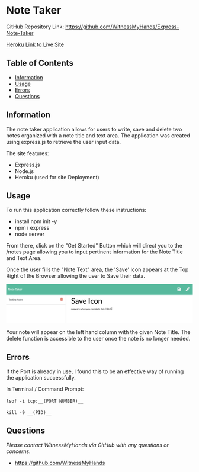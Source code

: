 # Note Taker

GitHub Repository Link: https://github.com/WitnessMyHands/Express-Note-Taker

[Heroku Link to Live Site](https://wmh-note-taker.herokuapp.com/)

## Table of Contents

- [Information](#Information)
- [Usage](#Usage)
- [Errors](#Errors)
- [Questions](#Questions)

## Information

The note taker application allows for users to write, save and delete two notes organized with a note title and text area. The application was created using express.js to retrieve the user input data.

The site features:
* Express.js
* Node.js
* Heroku (used for site Deployment)

## Usage

To run this application correctly follow these instructions:

* install npm init -y
* npm i express
* node server

From there, click on the "Get Started" Button which will direct you to the /notes page allowing you to input pertinent information for the Note Title and Text Area.

Once the user fills the "Note Text" area, the 'Save' Icon appears at the Top Right of the Browser allowing the user to Save their data.

![Save field example.](./notes-example.jpg)

Your note will appear on the left hand column with the given Note Title. The delete function is accessible to the user once the note is no longer needed.

## Errors

If the Port is already in use, I found this to be an effective way of running the application successfully.

In Terminal / Command Prompt:

`lsof -i tcp:__(PORT NUMBER)__`

`kill -9 __(PID)__`

## Questions
*Please contact WitnessMyHands via GitHub with any questions or concerns.*

- https://github.com/WitnessMyHands